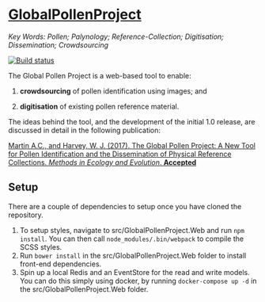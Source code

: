 # [GlobalPollenProject](https://globalpollenproject.org)
*Key Words: Pollen; Palynology; Reference-Collection; Digitisation; Dissemination; Crowdsourcing*

[![Build status](https://ci.appveyor.com/api/projects/status/oy51ibjqbo8y7ltq?svg=true)](https://ci.appveyor.com/project/AndrewIOM/gpp-cqrs)

The Global Pollen Project is a web-based tool to enable:

1. **crowdsourcing** of pollen identification using images; and

2. **digitisation** of existing pollen reference material.


The ideas behind the tool, and the development of the initial 1.0 release, are discussed in detail in the following publication:

[Martin A.C., and Harvey, W. J. (2017). The Global Pollen Project: A New Tool for Pollen Identification and the Dissemination of Physical Reference Collections. *Methods in Ecology and Evolution*. **Accepted**](http://dx.doi.org/10.1111/2041-210X.12752)

## Setup
There are a couple of dependencies to setup once you have cloned the repository.

1. To setup styles, navigate to src/GlobalPollenProject.Web and run `npm install`. You can then call `node_modules/.bin/webpack` to compile the SCSS styles.
2. Run `bower install` in the src/GlobalPollenProject.Web folder to install front-end dependencies.
3. Spin up a local Redis and an EventStore for the read and write models. You can do this simply using docker, by running `docker-compose up -d` in the src/GlobalPollenProject.Web folder.